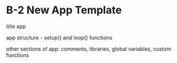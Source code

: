 # B-2 New App Template

title app

app structure - setup\(\) and loop\(\) functions

other sections of app:  comments, libraries, global variables, custom functions

